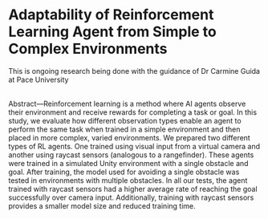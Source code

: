 # Adaptability of Reinforcement Learning Agent from Simple to Complex Environments

<body>This is ongoing research being done with the guidance of Dr Carmine Guida at Pace University</body><br><br>

Abstract—Reinforcement learning is a method where AI agents observe their environment and receive rewards for completing a task or goal. In this study, we evaluate how different observation types enable an agent to perform the same task when trained in a simple environment and then placed in more complex, varied environments.  We prepared two different types of RL agents. One trained using visual input from a virtual camera and another using raycast sensors (analogous to a rangefinder). These agents were trained in a simulated Unity environment with a single obstacle and goal. After training, the model used for avoiding a single obstacle was tested in environments with multiple obstacles. In all our tests, the agent trained with raycast sensors had a higher average rate of reaching the goal successfully over camera input. Additionally, training with raycast sensors provides a smaller model size and reduced training time.
